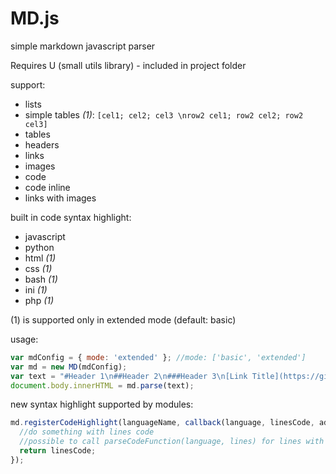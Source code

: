 # MD.js
simple markdown javascript parser

Requires U (small utils library) - included in project folder

support:
- lists
- simple tables *(1)*: `[cel1; cel2; cel3 \nrow2 cel1; row2 cel2; row2 cel3]`
- tables
- headers
- links
- images
- code
- code inline
- links with images

built in code syntax highlight:
- javascript
- python
- html *(1)*
- css *(1)*
- bash *(1)*
- ini *(1)*
- php *(1)*


(1) is supported only in extended mode (default: basic)

usage:
```javascript
var mdConfig = { mode: 'extended' }; //mode: ['basic', 'extended']
var md = new MD(mdConfig);
var text = "#Header 1\n##Header 2\n###Header 3\n[Link Title](https://github.com/zbyso23/MD)";
document.body.innerHTML = md.parse(text);
```

new syntax highlight supported by modules:
```javascript
md.registerCodeHighlight(languageName, callback(language, linesCode, addTags, parseCodeFunction){
  //do something with lines code
  //possible to call parseCodeFunction(language, lines) for lines with sublanguage - for example css in html
  return linesCode;
});
